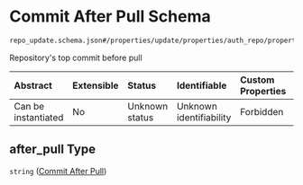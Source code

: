 # Commit After Pull Schema

```txt
repo_update.schema.json#/properties/update/properties/auth_repo/properties/commits/properties/after_pull
```

Repository's top commit before pull

| Abstract            | Extensible | Status         | Identifiable            | Custom Properties | Additional Properties | Access Restrictions | Defined In                                                                           |
| :------------------ | :--------- | :------------- | :---------------------- | :---------------- | :-------------------- | :------------------ | :----------------------------------------------------------------------------------- |
| Can be instantiated | No         | Unknown status | Unknown identifiability | Forbidden         | Allowed               | none                | [repo-update.schema.json*](../../out/repo-update.schema.json "open original schema") |

## after_pull Type

`string` ([Commit After Pull](repo-update-properties-update-data-properties-auth-repo-with-update-details-properties-commits-properties-commit-after-pull.md))
